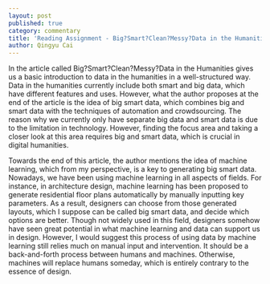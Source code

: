 ```yaml
---
layout: post
published: true
category: commentary
title: 'Reading Assignment - Big?Smart?Clean?Messy?Data in the Humanities: Qingyu Cai'
author: Qingyu Cai
---
```

In the article called Big?Smart?Clean?Messy?Data in the Humanities gives us a basic introduction to data in the humanities in a well-structured way. Data in the humanities currently include both smart and big data, which have different features and uses. However, what the author proposes at the end of the article is the idea of big smart data, which combines big and smart data with the techniques of automation and crowdsourcing. The reason why we currently only have separate big data and smart data is due to the limitation in technology. However, finding the focus area and taking a closer look at this area requires big and smart data, which is crucial in digital humanities. 

Towards the end of this article, the author mentions the idea of machine learning, which from my perspective, is a key to generating big smart data. Nowadays, we have been using machine learning in all aspects of fields. For instance, in architecture design, machine learning has been proposed to generate residential floor plans automatically by manually inputting key parameters. As a result, designers can choose from those generated layouts, which I suppose can be called big smart data, and decide which options are better. Though not widely used in this field, designers somehow have seen great potential in what machine learning and data can support us in design. However, I would suggest this process of using data by machine learning still relies much on manual input and intervention. It should be a back-and-forth process between humans and machines. Otherwise, machines will replace humans someday, which is entirely contrary to the essence of design.

